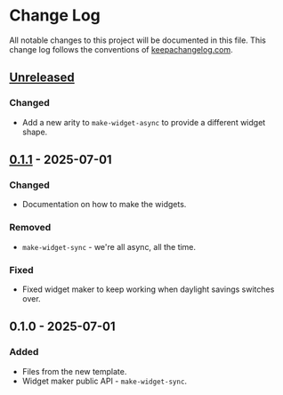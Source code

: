 # Change Log
All notable changes to this project will be documented in this file. This change log follows the conventions of [keepachangelog.com](http://keepachangelog.com/).

## [Unreleased]
### Changed
- Add a new arity to `make-widget-async` to provide a different widget shape.

## [0.1.1] - 2025-07-01
### Changed
- Documentation on how to make the widgets.

### Removed
- `make-widget-sync` - we're all async, all the time.

### Fixed
- Fixed widget maker to keep working when daylight savings switches over.

## 0.1.0 - 2025-07-01
### Added
- Files from the new template.
- Widget maker public API - `make-widget-sync`.

[Unreleased]: https://sourcehost.site/your-name/gent-clj/compare/0.1.1...HEAD
[0.1.1]: https://sourcehost.site/your-name/gent-clj/compare/0.1.0...0.1.1
